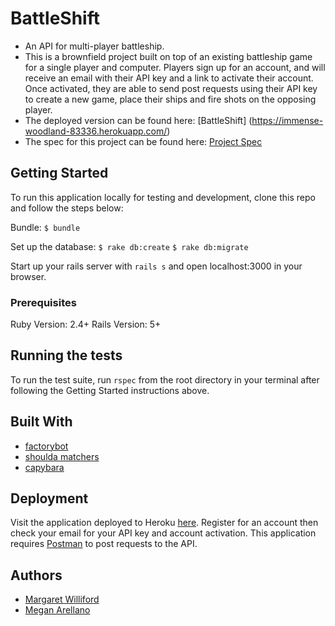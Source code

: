 # BattleShift

* An API for multi-player battleship.
* This is a brownfield project built on top of an existing battleship game for a single player and computer. Players sign up for an account, and will receive an email with their API key and a link to activate their account. Once activated, they are able to send post requests using their API key to create a new game, place their ships and fire shots on the opposing player.
* The deployed version can be found here: [BattleShift] (https://immense-woodland-83336.herokuapp.com/)
* The spec for this project can be found here: [Project Spec](http://backend.turing.io/module3/projects/battleshift)

## Getting Started

To run this application locally for testing and development, clone this repo and follow the steps below:

Bundle:
`$ bundle`

Set up the database:
`$ rake db:create`
`$ rake db:migrate`

Start up your rails server with `rails s`
and open localhost:3000 in your browser.

### Prerequisites

Ruby Version: 2.4+
Rails Version: 5+

## Running the tests

To run the test suite, run `rspec` from the root directory in your terminal after following the Getting Started instructions above.

## Built With

* [factorybot](https://github.com/thoughtbot/factory_bot)
* [shoulda matchers](https://github.com/thoughtbot/shoulda-matchers)
* [capybara](https://github.com/teamcapybara/capybara)

## Deployment
Visit the application deployed to Heroku [here](https://immense-woodland-83336.herokuapp.com/). Register for an account then check your email for your API key and account activation. This application requires [Postman](https://www.getpostman.com/) to post requests to the API.

## Authors
* [Margaret Williford](https://github.com/lilwillifo)
* [Megan Arellano](https://github.com/ssciolist)
